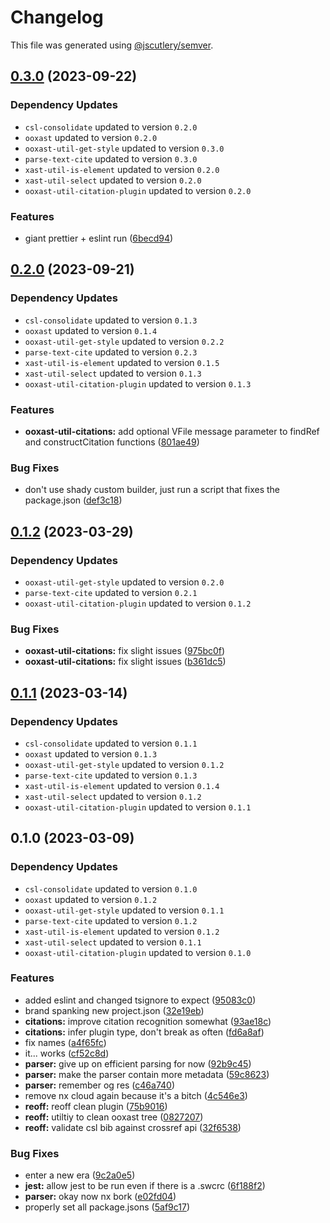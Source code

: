 # Changelog

This file was generated using [@jscutlery/semver](https://github.com/jscutlery/semver).

## [0.3.0](https://github.com/TrialAndErrorOrg/parsers/compare/ooxast-util-citations-0.2.0...ooxast-util-citations-0.3.0) (2023-09-22)

### Dependency Updates

* `csl-consolidate` updated to version `0.2.0`
* `ooxast` updated to version `0.2.0`
* `ooxast-util-get-style` updated to version `0.3.0`
* `parse-text-cite` updated to version `0.3.0`
* `xast-util-is-element` updated to version `0.2.0`
* `xast-util-select` updated to version `0.2.0`
* `ooxast-util-citation-plugin` updated to version `0.2.0`

### Features

* giant prettier + eslint run ([6becd94](https://github.com/TrialAndErrorOrg/parsers/commit/6becd9492006b9a7f7f91b60db440bb31d9140c8))

## [0.2.0](https://github.com/TrialAndErrorOrg/parsers/compare/ooxast-util-citations-0.1.2...ooxast-util-citations-0.2.0) (2023-09-21)

### Dependency Updates

- `csl-consolidate` updated to version `0.1.3`
- `ooxast` updated to version `0.1.4`
- `ooxast-util-get-style` updated to version `0.2.2`
- `parse-text-cite` updated to version `0.2.3`
- `xast-util-is-element` updated to version `0.1.5`
- `xast-util-select` updated to version `0.1.3`
- `ooxast-util-citation-plugin` updated to version `0.1.3`

### Features

- **ooxast-util-citations:** add optional VFile message parameter to findRef and constructCitation functions ([801ae49](https://github.com/TrialAndErrorOrg/parsers/commit/801ae49550c529cb79b2652fdb6da18456e37e31))

### Bug Fixes

- don't use shady custom builder, just run a script that fixes the package.json ([def3c18](https://github.com/TrialAndErrorOrg/parsers/commit/def3c1844ae0a0d547de2b0a01689a302b58ab61))

## [0.1.2](https://github.com/TrialAndErrorOrg/parsers/compare/ooxast-util-citations-0.1.1...ooxast-util-citations-0.1.2) (2023-03-29)

### Dependency Updates

- `ooxast-util-get-style` updated to version `0.2.0`
- `parse-text-cite` updated to version `0.2.1`
- `ooxast-util-citation-plugin` updated to version `0.1.2`

### Bug Fixes

- **ooxast-util-citations:** fix slight issues ([975bc0f](https://github.com/TrialAndErrorOrg/parsers/commit/975bc0f55362d220e9ea14334ece8c22c63b038c))
- **ooxast-util-citations:** fix slight issues ([b361dc5](https://github.com/TrialAndErrorOrg/parsers/commit/b361dc5bcea0a31c3e85530fc046884a870cb637))

## [0.1.1](https://github.com/TrialAndErrorOrg/parsers/compare/ooxast-util-citations-0.1.0...ooxast-util-citations-0.1.1) (2023-03-14)

### Dependency Updates

- `csl-consolidate` updated to version `0.1.1`
- `ooxast` updated to version `0.1.3`
- `ooxast-util-get-style` updated to version `0.1.2`
- `parse-text-cite` updated to version `0.1.3`
- `xast-util-is-element` updated to version `0.1.4`
- `xast-util-select` updated to version `0.1.2`
- `ooxast-util-citation-plugin` updated to version `0.1.1`

## 0.1.0 (2023-03-09)

### Dependency Updates

- `csl-consolidate` updated to version `0.1.0`
- `ooxast` updated to version `0.1.2`
- `ooxast-util-get-style` updated to version `0.1.1`
- `parse-text-cite` updated to version `0.1.2`
- `xast-util-is-element` updated to version `0.1.2`
- `xast-util-select` updated to version `0.1.1`
- `ooxast-util-citation-plugin` updated to version `0.1.0`

### Features

- added eslint and changed tsignore to expect ([95083c0](https://github.com/TrialAndErrorOrg/parsers/commit/95083c07fc19aeb3a4dc2fa0ecbb2597a86c11fa))
- brand spanking new project.json ([32e19eb](https://github.com/TrialAndErrorOrg/parsers/commit/32e19ebf3f71c80336f637297d8f4db274d098bf))
- **citations:** improve citation recognition somewhat ([93ae18c](https://github.com/TrialAndErrorOrg/parsers/commit/93ae18c42a4bd3e2072c4fb0ffcb350d4fb9c4d2))
- **citations:** infer plugin type, don't break as often ([fd6a8af](https://github.com/TrialAndErrorOrg/parsers/commit/fd6a8af17f5900025cb2c23f3626113e617ba6bb))
- fix names ([a4f65fc](https://github.com/TrialAndErrorOrg/parsers/commit/a4f65fcb2fde9dd23750bc9ccddfb0e1ab11548f))
- it... works ([cf52c8d](https://github.com/TrialAndErrorOrg/parsers/commit/cf52c8d4e0e45a1364ad7be39ca535593835c3ff))
- **parser:** give up on efficient parsing for now ([92b9c45](https://github.com/TrialAndErrorOrg/parsers/commit/92b9c45361dbf38d7f9be244270ef81e40facd8c))
- **parser:** make the parser contain more metadata ([59c8623](https://github.com/TrialAndErrorOrg/parsers/commit/59c8623885f0330e9c945306e09214b5fb378d5b))
- **parser:** remember og res ([c46a740](https://github.com/TrialAndErrorOrg/parsers/commit/c46a740649051d9bb1d021f8c82c442ef6580215))
- remove nx cloud again because it's a bitch ([4c546e3](https://github.com/TrialAndErrorOrg/parsers/commit/4c546e3a77a3618fb64665f6318eb567e440c309))
- **reoff:** reoff clean plugin ([75b9016](https://github.com/TrialAndErrorOrg/parsers/commit/75b901685f856438750e9e11ac4d62a070f73c2c))
- **reoff:** utiltiy to clean ooxast tree ([0827207](https://github.com/TrialAndErrorOrg/parsers/commit/082720772ffe4caff8d812962c2f42d4c71b5747))
- **reoff:** validate csl bib against crossref api ([32f6538](https://github.com/TrialAndErrorOrg/parsers/commit/32f6538e745dac563c0d4c5ed9fd77c0e03af6d5))

### Bug Fixes

- enter a new era ([9c2a0e5](https://github.com/TrialAndErrorOrg/parsers/commit/9c2a0e505472c43d384f3cc78543ad90877b7c3d))
- **jest:** allow jest to be run even if there is a .swcrc ([6f188f2](https://github.com/TrialAndErrorOrg/parsers/commit/6f188f2a06922ee00d9367b29e666894e48c6c1e))
- **parser:** okay now nx bork ([e02fd04](https://github.com/TrialAndErrorOrg/parsers/commit/e02fd0412196e36a7e8f39a4e5cb3664ce2f3305))
- properly set all package.jsons ([5af9c17](https://github.com/TrialAndErrorOrg/parsers/commit/5af9c177be9910511844c481ca59cfcc7bd9b0f6))
